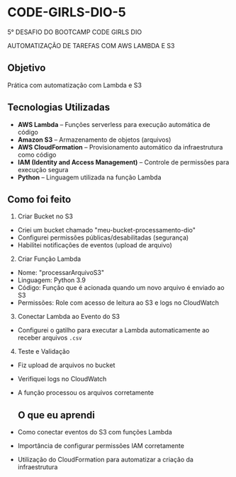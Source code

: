 # CODE-GIRLS-DIO-5
5° DESAFIO DO BOOTCAMP CODE GIRLS DIO

AUTOMATIZAÇÃO DE TAREFAS COM AWS LAMBDA E S3

## Objetivo
Prática com automatização com Lambda e S3

## Tecnologias Utilizadas
- **AWS Lambda** – Funções serverless para execução automática de código
- **Amazon S3** – Armazenamento de objetos (arquivos)
- **AWS CloudFormation** – Provisionamento automático da infraestrutura como código
- **IAM (Identity and Access Management)** – Controle de permissões para execução segura
- **Python** – Linguagem utilizada na função Lambda

## Como foi feito
1. Criar Bucket no S3
- Criei um bucket chamado "meu-bucket-processamento-dio"
- Configurei permissões públicas/desabilitadas (segurança)
- Habilitei notificações de eventos (upload de arquivo)

2. Criar Função Lambda
- Nome: "processarArquivoS3"
- Linguagem: Python 3.9
- Código: Função que é acionada quando um novo arquivo é enviado ao S3
- Permissões: Role com acesso de leitura ao S3 e logs no CloudWatch

3. Conectar Lambda ao Evento do S3
- Configurei o gatilho para executar a Lambda automaticamente ao receber arquivos `.csv`

4. Teste e Validação
- Fiz upload de arquivos no bucket
- Verifiquei logs no CloudWatch
- A função processou os arquivos corretamente

  ## O que eu aprendi
- Como conectar eventos do S3 com funções Lambda
- Importância de configurar permissões IAM corretamente
- Utilização do CloudFormation para automatizar a criação da infraestrutura
